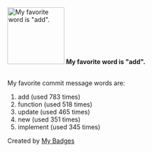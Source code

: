 <img src="https://my-badges.github.io/my-badges/favorite-word.png" alt="My favorite word is &quot;add&quot;." title="My favorite word is &quot;add&quot;." width="128">
<strong>My favorite word is &quot;add&quot;.</strong>
<br><br>

My favorite commit message words are:

1. add (used 783 times)
2. function (used 518 times)
3. update (used 465 times)
4. new (used 351 times)
5. implement (used 345 times)


Created by <a href="https://github.com/my-badges/my-badges">My Badges</a>